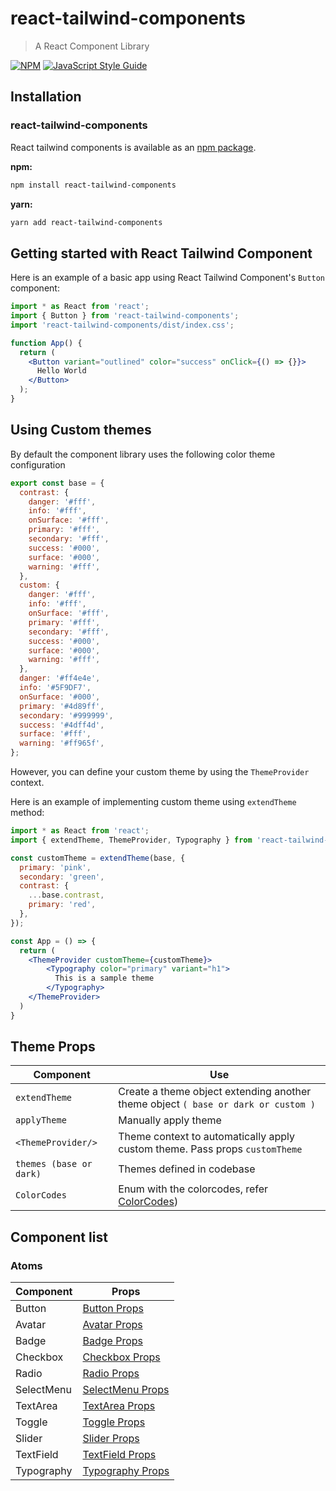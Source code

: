 # react-tailwind-components

> A React Component Library

[![NPM](https://img.shields.io/npm/v/moduts.svg)](https://www.npmjs.com/package/react-tailwind-components) [![JavaScript Style Guide](https://img.shields.io/badge/code_style-standard-brightgreen.svg)](https://standardjs.com)

## Installation
### react-tailwind-components

React tailwind components is available as an [npm package](https://www.npmjs.com/package/react-tailwind-components).

**npm:**

```sh
npm install react-tailwind-components
```

**yarn:**

```sh
yarn add react-tailwind-components
```

## Getting started with React Tailwind Component

Here is an example of a basic app using React Tailwind Component's `Button` component:

```jsx
import * as React from 'react';
import { Button } from 'react-tailwind-components';
import 'react-tailwind-components/dist/index.css';

function App() {
  return (
    <Button variant="outlined" color="success" onClick={() => {}}>
      Hello World
    </Button>
  );
}
```

<!-- todo add codesandbox link once npm package is out -->
<!-- In the interactive demo below, try changing the code and see how it affects the output.
(Hint: change `variant` to `"outlined"` and `color` to `"secondary"`.
For more options, see the [`Button` component page](https://mui.com/material-ui/react-button/) in our docs.)

[![Edit Button](https://codesandbox.io/static/img/play-codesandbox.svg)](https://codesandbox.io/s/material-ui-u9sy1h) -->


## Using Custom themes

By default the component library uses the following color theme configuration

```javascript
export const base = {
  contrast: {
    danger: '#fff',
    info: '#fff',
    onSurface: '#fff',
    primary: '#fff',
    secondary: '#fff',
    success: '#000',
    surface: '#000',
    warning: '#fff',
  },
  custom: {
    danger: '#fff',
    info: '#fff',
    onSurface: '#fff',
    primary: '#fff',
    secondary: '#fff',
    success: '#000',
    surface: '#000',
    warning: '#fff',
  },
  danger: '#ff4e4e',
  info: '#5F9DF7',
  onSurface: '#000',
  primary: '#4d89ff',
  secondary: '#999999',
  success: '#4dff4d',
  surface: '#fff',
  warning: '#ff965f',
};
```

However, you can define your custom theme by using the  `ThemeProvider` context. 

Here is an example of implementing custom theme using `extendTheme` method:

```jsx
import * as React from 'react';
import { extendTheme, ThemeProvider, Typography } from 'react-tailwind-components';

const customTheme = extendTheme(base, {
  primary: 'pink',
  secondary: 'green',
  contrast: {
    ...base.contrast,
    primary: 'red',
  },
});

const App = () => {
  return (
    <ThemeProvider customTheme={customTheme}>
        <Typography color="primary" variant="h1">
          This is a sample theme
        </Typography>
    </ThemeProvider>
  )
}
```

## Theme Props

|  Component |  Use |
|---|---|
| `extendTheme` | Create a theme object extending another theme object `( base or dark or custom )`  |
| `applyTheme`  | Manually apply theme  |
| `<ThemeProvider/>`  | Theme context to automatically apply custom theme. Pass props `customTheme`  |
| `themes (base or dark)` | Themes defined in codebase |
| `ColorCodes` | Enum with the colorcodes, refer [ColorCodes](./src/constants/types.ts)) |

## Component list

### Atoms

| Component  | Props |
|------------|-------|
| Button     |  [Button Props](./src/components/atoms/Button/Button.types.ts)         |
| Avatar     |  [Avatar Props](./src/components/atoms/Forms/Avatar/Avatar.types.ts)     |
| Badge      |  [Badge Props](./src/components/atoms/Forms/Badge/Badge.tsx)     |
| Checkbox   |  [Checkbox Props](./src/components/atoms/Forms/Checkbox/Checkbox.types.ts)      |
| Radio      |  [Radio Props](./src/components/atoms/Forms/Radio/Radio.tsx)     |
| SelectMenu |  [SelectMenu Props](./src/components/atoms/Forms/SelectMenu/SelectMenu.tsx)     |
| TextArea   |  [TextArea Props](./src/components/atoms/Forms/TextArea/TextArea.types.ts)      |
| Toggle     | [Toggle Props](./src/components/atoms/Forms/Toggle/Toggle.tsx)      |
| Slider     | [Slider Props](./src/components/atoms/Slider/Slider.types.ts)
| TextField   | [TextField Props](./src/components/atoms/TextField/TextField.types.tsx)      |
| Typography   | [Typography Props](./src/components/atoms/Typography/Typography.types.ts)      |
